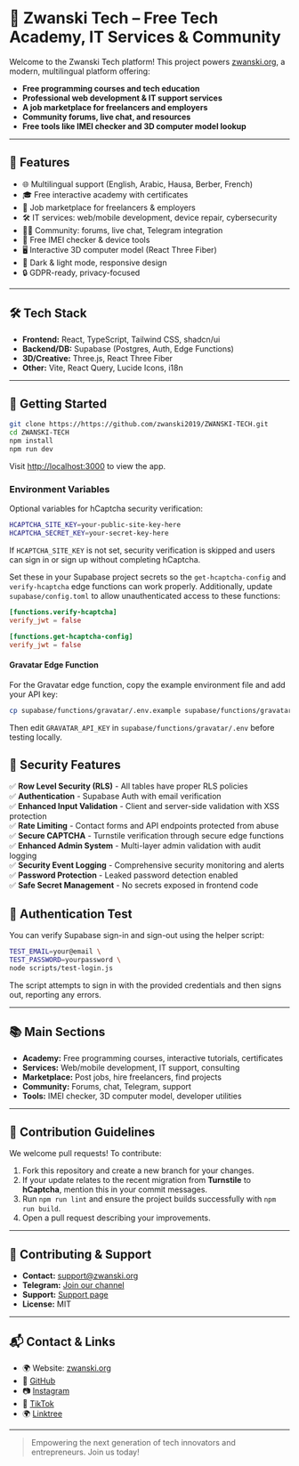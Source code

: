 # 🌟 Zwanski Tech – Free Tech Academy, IT Services & Community

Welcome to the Zwanski Tech platform! This project powers [zwanski.org](https://zwanski.org), a modern, multilingual platform offering:

- **Free programming courses and tech education**
- **Professional web development & IT support services**
- **A job marketplace for freelancers and employers**
- **Community forums, live chat, and resources**
- **Free tools like IMEI checker and 3D computer model lookup**

---

## 🚀 Features

- 🌐 Multilingual support (English, Arabic, Hausa, Berber, French)
- 🎓 Free interactive academy with certificates
- 💼 Job marketplace for freelancers & employers
- 🛠️ IT services: web/mobile development, device repair, cybersecurity
- 🧑‍💻 Community: forums, live chat, Telegram integration
- 📱 Free IMEI checker & device tools
- 🖥️ Interactive 3D computer model (React Three Fiber)
- 🌙 Dark & light mode, responsive design
- 🔒 GDPR-ready, privacy-focused

---

## 🛠️ Tech Stack

- **Frontend:** React, TypeScript, Tailwind CSS, shadcn/ui
- **Backend/DB:** Supabase (Postgres, Auth, Edge Functions)
- **3D/Creative:** Three.js, React Three Fiber
- **Other:** Vite, React Query, Lucide Icons, i18n

---

## 🏁 Getting Started

```bash
git clone https://https://github.com/zwanski2019/ZWANSKI-TECH.git
cd ZWANSKI-TECH
npm install
npm run dev
```

Visit [http://localhost:3000](http://localhost:3000) to view the app.

### Environment Variables

Optional variables for hCaptcha security verification:

```bash
HCAPTCHA_SITE_KEY=your-public-site-key-here
HCAPTCHA_SECRET_KEY=your-secret-key-here
```

If `HCAPTCHA_SITE_KEY` is not set, security verification is skipped and users can sign in or sign up without completing hCaptcha.

Set these in your Supabase project secrets so the `get-hcaptcha-config` and `verify-hcaptcha` edge functions can work properly.
Additionally, update `supabase/config.toml` to allow unauthenticated access to these functions:

```toml
[functions.verify-hcaptcha]
verify_jwt = false

[functions.get-hcaptcha-config]
verify_jwt = false
```

#### Gravatar Edge Function

For the Gravatar edge function, copy the example environment file and add your API key:

```bash
cp supabase/functions/gravatar/.env.example supabase/functions/gravatar/.env
```

Then edit `GRAVATAR_API_KEY` in `supabase/functions/gravatar/.env` before testing locally.

## 🔐 Security Features

✅ **Row Level Security (RLS)** - All tables have proper RLS policies  
✅ **Authentication** - Supabase Auth with email verification  
✅ **Enhanced Input Validation** - Client and server-side validation with XSS protection  
✅ **Rate Limiting** - Contact forms and API endpoints protected from abuse  
✅ **Secure CAPTCHA** - Turnstile verification through secure edge functions  
✅ **Enhanced Admin System** - Multi-layer admin validation with audit logging  
✅ **Security Event Logging** - Comprehensive security monitoring and alerts  
✅ **Password Protection** - Leaked password detection enabled  
✅ **Safe Secret Management** - No secrets exposed in frontend code

## 🔐 Authentication Test

You can verify Supabase sign-in and sign-out using the helper script:

```bash
TEST_EMAIL=your@email \
TEST_PASSWORD=yourpassword \
node scripts/test-login.js
```

The script attempts to sign in with the provided credentials and then signs out, reporting any errors.

---

## 📚 Main Sections

- **Academy:** Free programming courses, interactive tutorials, certificates
- **Services:** Web/mobile development, IT support, consulting
- **Marketplace:** Post jobs, hire freelancers, find projects
- **Community:** Forums, chat, Telegram, support
- **Tools:** IMEI checker, 3D computer model, developer utilities

---

## 📝 Contribution Guidelines

We welcome pull requests! To contribute:

1. Fork this repository and create a new branch for your changes.
2. If your update relates to the recent migration from **Turnstile** to **hCaptcha**, mention this in your commit messages.
3. Run `npm run lint` and ensure the project builds successfully with `npm run build`.
4. Open a pull request describing your improvements.

---

## 🤝 Contributing & Support

- **Contact:** [support@zwanski.org](mailto:support@zwanski.org)
- **Telegram:** [Join our channel](https://t.me/zwanski_tech)
- **Support:** [Support page](https://zwanski.org/support)
- **License:** MIT

---

## 📬 Contact & Links

- 🌍 Website: [zwanski.org](https://zwanski.org)
- 🔗 [GitHub](https://github.com/zwanski2019)
- 📷 [Instagram](https://www.instagram.com/mohamed_zwanski)
- 🎥 [TikTok](https://www.tiktok.com/@zwanski.m)
- 🌍 [Linktree](https://linktr.ee/zwanski)

---

> Empowering the next generation of tech innovators and entrepreneurs. Join us today!
